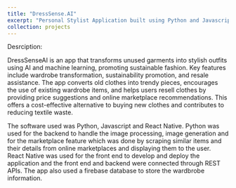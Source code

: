 ```yaml
---
title: "DressSense.AI"
excerpt: "Personal Stylist Application built using Python and Javascript. Includes features such as an outfit rater, outfit generator and a marketplace to look up prices for your old items.  <br/><img src='../images/DressSense.png'>"
collection: projects
---
```

Desrciption:

DressSenseAI is an app that transforms unused garments into stylish outfits using AI and machine learning, promoting sustainable fashion. Key features include wardrobe transformation, sustainability promotion, and resale assistance. The app converts old clothes into trendy pieces, encourages the use of existing wardrobe items, and helps users resell clothes by providing price suggestions and online marketplace recommendations. This offers a cost-effective alternative to buying new clothes and contributes to reducing textile waste.

The software used was Python, Javascript and React Native. Python was used for the backend to handle the image processing, image generation and for the marketplace feature which was done by scraping similar items and their details from online marketplaces and displaying them to the user. React Native was used for the front end to develop and deploy the application and the front end and backend were connected through REST APIs. The app also used a firebase database to store the wardbrobe information.
